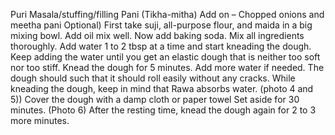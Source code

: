 Puri
Masala/stuffing/filling
Pani (Tikha-mitha) 
Add on – Chopped onions and meetha pani Optional)
First take suji, all-purpose flour, and maida in a big mixing bowl. Add oil mix well.
Now add baking soda. Mix all ingredients thoroughly.
Add water 1 to 2 tbsp at a time and start kneading the dough. Keep adding the water until you get an elastic dough that is neither too soft nor too stiff. Knead the dough for 5 minutes. Add more water if needed. The dough should such that it should roll easily without any cracks. While kneading the dough, keep in mind that Rawa absorbs water. (photo 4 and 5)) Cover the dough with a damp cloth or paper towel Set aside for 30 minutes. (Photo 6) After the resting time, knead the dough again for 2 to 3 more minutes.
